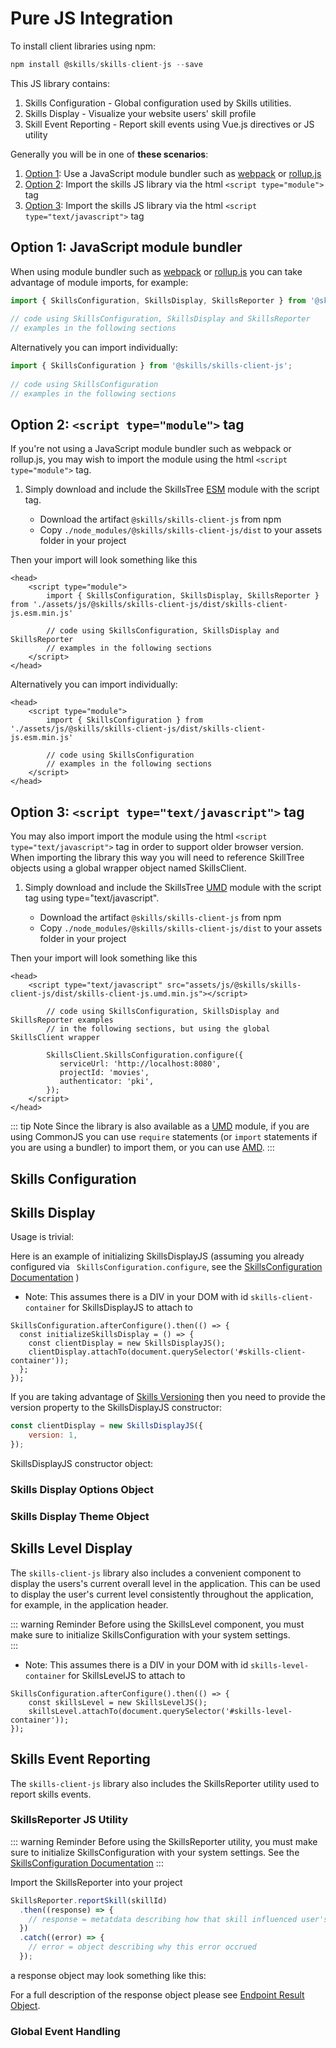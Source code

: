 # Pure JS Integration

To install client libraries using npm:

``` js
npm install @skills/skills-client-js --save
```

This JS library contains: 
1. Skills Configuration - Global configuration used by Skills utilities.
1. Skills Display - Visualize your website users' skill profile
1. Skill Event Reporting - Report skill events using Vue.js directives or JS utility

Generally you will be in one of **these scenarios**: 
1. [Option 1](/skills-client/js.html#option-1-javascript-module-bundler): Use a JavaScript module bundler such as [webpack](https://webpack.js.org/) or [rollup.js](https://rollupjs.org)
1. [Option 2](/skills-client/js.html#option-2-script-type-module-tag): Import the skills JS library via the html ```<script type="module">``` tag 
1. [Option 3](/skills-client/js.html#option-3-script-type-text-javascript-tag): Import the skills JS library via the html ```<script type="text/javascript">``` tag

## Option 1: JavaScript module bundler

When using module bundler such as [webpack](https://webpack.js.org/) or [rollup.js](https://rollupjs.org) 
you can take advantage of module imports, for example: 

```  js
import { SkillsConfiguration, SkillsDisplay, SkillsReporter } from '@skills/skills-client-js';
 
// code using SkillsConfiguration, SkillsDisplay and SkillsReporter
// examples in the following sections
 ```

Alternatively you can import individually:

```  js
import { SkillsConfiguration } from '@skills/skills-client-js';
 
// code using SkillsConfiguration
// examples in the following sections
 ``` 

## Option 2: ```<script type="module">``` tag

If you're not using a JavaScript module bundler such as webpack or rollup.js, you may wish to import the module
using the html ```<script type="module">``` tag.

1. Simply download and include the SkillsTree [ESM](https://tc39.es/ecma262/#sec-modules) module with the script tag.
    
    * Download the artifact ```@skills/skills-client-js``` from npm
    * Copy ```./node_modules/@skills/skills-client-js/dist``` to your assets folder in your project

Then your import will look something like this
```   js{2}
<head>
    <script type="module">
        import { SkillsConfiguration, SkillsDisplay, SkillsReporter } from './assets/js/@skills/skills-client-js/dist/skills-client-js.esm.min.js'
    
        // code using SkillsConfiguration, SkillsDisplay and SkillsReporter
        // examples in the following sections
    </script> 
</head>
 ```

Alternatively you can import individually:

```  js{2}
<head>
    <script type="module">
        import { SkillsConfiguration } from './assets/js/@skills/skills-client-js/dist/skills-client-js.esm.min.js'
    
        // code using SkillsConfiguration
        // examples in the following sections
    </script> 
</head>
 ``` 

## Option 3: ```<script type="text/javascript">``` tag

You may also import import the module using the html ```<script type="text/javascript">``` tag in order to support older
browser version.  When importing the library this way you will need to reference SkillTree objects  using a global wrapper 
object named SkillsClient.

1. Simply download and include the SkillsTree [UMD](https://github.com/umdjs/umd) module with the script tag using type="text/javascript".
    
    * Download the artifact ```@skills/skills-client-js``` from npm
    * Copy ```./node_modules/@skills/skills-client-js/dist``` to your assets folder in your project

Then your import will look something like this
```  js{2,7}
<head>
    <script type="text/javascript" src="assets/js/@skills/skills-client-js/dist/skills-client-js.umd.min.js"></script>
    
        // code using SkillsConfiguration, SkillsDisplay and SkillsReporter examples
        // in the following sections, but using the global SkillsClient wrapper

        SkillsClient.SkillsConfiguration.configure({
           serviceUrl: 'http://localhost:8080',
           projectId: 'movies',
           authenticator: 'pki',
        });
    </script> 
</head>
 ```

::: tip Note
Since the library is also available as a [UMD](https://github.com/umdjs/umd) module, if you are using CommonJS you can use ```require``` statements (or ```import``` statements if you are using a bundler) to import them, or you can use [AMD](https://github.com/amdjs/amdjs-api).
:::

## Skills Configuration

<import-content path="/skills-client/common/skillsConfiguration/js/clientConfig.html"/>

## Skills Display

<import-content path="/skills-client/common/skillsDisplayIntro.html"/>

Usage is trivial:

Here is an example of initializing SkillsDisplayJS (assuming you already configured via ``` SkillsConfiguration.configure```, see the [SkillsConfiguration Documentation](/skills-client/js.html#skills-configuration) )
* Note: This assumes there is a DIV in your DOM with id ```skills-client-container``` for SkillsDisplayJS to attach to

``` js{3-4}
SkillsConfiguration.afterConfigure().then(() => {
  const initializeSkillsDisplay = () => {
    const clientDisplay = new SkillsDisplayJS();
    clientDisplay.attachTo(document.querySelector('#skills-client-container'));
  };
});
```

If you are taking advantage of [Skills Versioning](/dashboard/user-guide/skills.html#skills-versioning) then you need to provide the version property to 
the SkillsDisplayJS constructor:

``` js
const clientDisplay = new SkillsDisplayJS({
    version: 1,
});
```

 SkillsDisplayJS constructor object:

<import-content path="/skills-client/common/skillsDisplayArguments.html"/>


### Skills Display Options Object

<import-content path="/skills-client/common/skillsDisplayOptionsObject.html"/>

### Skills Display Theme Object

<import-content path="/skills-client/common/slillsDisplayTheme.html"/>

## Skills Level Display

The ```skills-client-js``` library also includes a convenient component to display the users's current overall level in the application. This can be
used to display the user's current level consistently throughout the application, for example, in the application header.

::: warning Reminder
Before using the SkillsLevel component, you must make sure to initialize SkillsConfiguration
with your system settings.  
:::

* Note: This assumes there is a DIV in your DOM with id ```skills-level-container``` for SkillsLevelJS to attach to

``` js{2-3}
SkillsConfiguration.afterConfigure().then(() => {
    const skillsLevel = new SkillsLevelJS();
    skillsLevel.attachTo(document.querySelector('#skills-level-container'));
});
```

## Skills Event Reporting

The ```skills-client-js```  library also includes the SkillsReporter utility used to report skills events.

### SkillsReporter JS Utility

::: warning Reminder
Before using the SkillsReporter utility, you must make sure to initialize SkillsConfiguration
with your system settings.  See the [SkillsConfiguration Documentation](/skills-client/js.html#skills-configuration) 
:::

Import the SkillsReporter into your project

``` js
SkillsReporter.reportSkill(skillId)
  .then((response) => {
    // response = metatdata describing how that skill influenced user's skills posture
  })
  .catch((error) => {
    // error = object describing why this error occrued
  });
```

a response object may look something like this:
<import-content path="/skills-client/common/skillsReporter/responseObject.html"/>

For a full description of the response object please see [Endpoint Result Object](/skills-client/endpoints.html#endpoint-result-object).

### Global Event Handling

<import-content path="/skills-client/common/skillsReporter/globalEventHandling.html"/>
